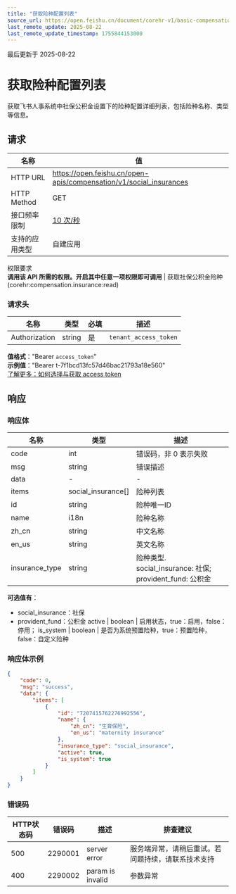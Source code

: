 ```yaml
---
title: "获取险种配置列表"
source_url: https://open.feishu.cn/document/corehr-v1/basic-compensation/social_insurance/list
last_remote_update: 2025-08-22
last_remote_update_timestamp: 1755844153000
---
```

最后更新于 2025-08-22

# 获取险种配置列表

获取飞书人事系统中社保公积金设置下的险种配置详细列表，包括险种名称、类型等信息。

## 请求
名称 | 值
---|---
HTTP URL | https://open.feishu.cn/open-apis/compensation/v1/social_insurances
HTTP Method | GET
接口频率限制 | [10 次/秒](https://open.feishu.cn/document/ukTMukTMukTM/uUzN04SN3QjL1cDN)
支持的应用类型 | 自建应用
权限要求  
            **调用该 API 所需的权限。开启其中任意一项权限即可调用** | 获取社保公积金险种(corehr:compensation.insurance:read)

### 请求头

名称 | 类型 | 必填 | 描述
--- | --- | --- | ---
Authorization | string | 是 | `tenant_access_token`  
**值格式**："Bearer `access_token`"  
**示例值**："Bearer t-7f1bcd13fc57d46bac21793a18e560"  
[了解更多：如何选择与获取 access token](https://open.feishu.cn/document/uAjLw4CM/ugTN1YjL4UTN24CO1UjN/trouble-shooting/how-to-choose-which-type-of-token-to-use)

## 响应

### 响应体

名称 | 类型 | 描述
--- | --- | ---
code | int | 错误码，非 0 表示失败
msg | string | 错误描述
data | \- | \-
items | social_insurance\[\] | 险种列表
id | string | 险种唯一ID
name | i18n | 险种名称
zh_cn | string | 中文名称
en_us | string | 英文名称
insurance_type | string | 险种类型. social_insurance: 社保; provident_fund: 公积金  
**可选值有**：  
- social_insurance：社保  
- provident_fund：公积金
active | boolean | 启用状态，true：启用，false：停用；
is_system | boolean | 是否为系统预置险种，true：预置险种，false：自定义险种

### 响应体示例
```json
{
    "code": 0,
    "msg": "success",
    "data": {
        "items": [
            {
                "id": "7207415762276992556",
                "name": {
                    "zh_cn": "生育保险",
                    "en_us": "maternity insurance"
                },
                "insurance_type": "social_insurance",
                "active": true,
                "is_system": true
            }
        ]
    }
}
```

### 错误码

HTTP状态码 | 错误码 | 描述 | 排查建议
--- | --- | --- | ---
500 | 2290001 | server error | 服务端异常，请稍后重试。若问题持续，请联系技术支持
400 | 2290002 | param is invalid | 参数异常
